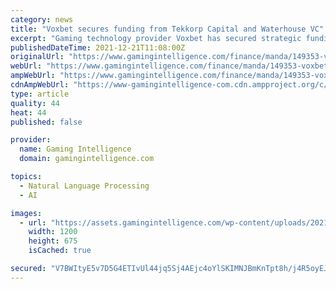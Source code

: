 ```yaml
---
category: news
title: "Voxbet secures funding from Tekkorp Capital and Waterhouse VC"
excerpt: "Gaming technology provider Voxbet has secured strategic funding from a group of international investors led by Matt Davey and Tom Waterhouse"
publishedDateTime: 2021-12-21T11:08:00Z
originalUrl: "https://www.gamingintelligence.com/finance/manda/149353-voxbet-secures-funding-from-tekkorp-capital-and-waterhouse-vc/"
webUrl: "https://www.gamingintelligence.com/finance/manda/149353-voxbet-secures-funding-from-tekkorp-capital-and-waterhouse-vc/"
ampWebUrl: "https://www.gamingintelligence.com/finance/manda/149353-voxbet-secures-funding-from-tekkorp-capital-and-waterhouse-vc/amp/"
cdnAmpWebUrl: "https://www-gamingintelligence-com.cdn.ampproject.org/c/s/www.gamingintelligence.com/finance/manda/149353-voxbet-secures-funding-from-tekkorp-capital-and-waterhouse-vc/amp/"
type: article
quality: 44
heat: 44
published: false

provider:
  name: Gaming Intelligence
  domain: gamingintelligence.com

topics:
  - Natural Language Processing
  - AI

images:
  - url: "https://assets.gamingintelligence.com/wp-content/uploads/2021/12/06100325/Voxbet.png"
    width: 1200
    height: 675
    isCached: true

secured: "V7BWItyE5v7D5G4ETIvUl44jq5Sj4AEjc4oYlSKIMNJBmKnTpt8h/j4R5oyEJHbLB83wbxmokEb6ZBI4pAMFDXC0s/7hA/IaS2M7QK92ye0AILu8UpsZnyOPfLE2YjQbgS3Qub0OHjfPSZpDXjdbVDvuQuLqDi1et9M8iE1D5STeS5qMRAHa6S4R4y6YxsDsQY3n8Wnm98NvHDsrJmPDx0W0F0Nrzx2jxxGRRpZDYxbg9gR2++F25B6n+RgAlhnTn4200sZBpRfoLFKgbVV3OryqmYyzL/gqR1/8EXzfopAKH5ZNKWLXMl00vIqEK4YKx970dDgH1G3dl0tIkhGkic0U4VGvuwXEOPp+AdEJfEI=;dbscyMagdlff8SqtDfB8Zw=="
---
```


